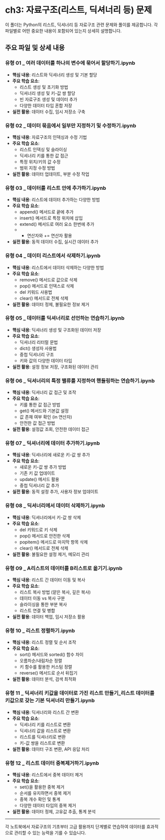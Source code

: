 # ch3: 자료구조(리스트, 딕셔너리 등) 문제

이 폴더는 Python의 리스트, 딕셔너리 등 자료구조 관련 문제와 풀이를 제공합니다. 각 파일별로 어떤 중요한 내용이 포함되어 있는지 상세히 설명합니다.

## 주요 파일 및 상세 내용

### **유형 01 _ 여러 데이터를 하나의 변수에 묶어서 할당하기.ipynb**
- **핵심 내용**: 리스트와 딕셔너리 생성 및 기본 할당
- **주요 학습 요소**:
  - 리스트 생성 및 초기화 방법
  - 딕셔너리 생성 및 키-값 쌍 할당
  - 빈 자료구조 생성 및 데이터 추가
  - 다양한 데이터 타입 혼합 저장
- **실전 활용**: 데이터 수집, 임시 저장소 구축

### **유형 02 _ 데이터 묶음에서 일부만 지정하기 및 수정하기.ipynb**
- **핵심 내용**: 자료구조의 인덱싱과 수정 기법
- **주요 학습 요소**:
  - 리스트 인덱싱 및 슬라이싱
  - 딕셔너리 키를 통한 값 접근
  - 특정 위치/키의 값 수정
  - 범위 지정 수정 방법
- **실전 활용**: 데이터 업데이트, 부분 수정 작업

### **유형 03 _ 데이터를 리스트 안에 추가하기.ipynb**
- **핵심 내용**: 리스트에 데이터 추가하는 다양한 방법
- **주요 학습 요소**:
  - append() 메서드로 끝에 추가
  - insert() 메서드로 특정 위치에 삽입
  - extend() 메서드로 여러 요소 한번에 추가
  - + 연산자와 += 연산자 활용
- **실전 활용**: 동적 데이터 수집, 실시간 데이터 추가

### **유형 04 _ 데이터 리스트에서 삭제하기.ipynb**
- **핵심 내용**: 리스트에서 데이터 삭제하는 다양한 방법
- **주요 학습 요소**:
  - remove() 메서드로 값으로 삭제
  - pop() 메서드로 인덱스로 삭제
  - del 키워드 사용법
  - clear() 메서드로 전체 삭제
- **실전 활용**: 데이터 정제, 불필요한 정보 제거

### **유형 05 _ 데이터를 딕셔너리로 선언하는 연습하기.ipynb**
- **핵심 내용**: 딕셔너리 생성 및 구조화된 데이터 저장
- **주요 학습 요소**:
  - 딕셔너리 리터럴 문법
  - dict() 생성자 사용법
  - 중첩 딕셔너리 구조
  - 키와 값의 다양한 데이터 타입
- **실전 활용**: 설정 정보 저장, 구조화된 데이터 관리

### **유형 06 _ 딕셔너리의 특정 밸류를 지정하여 핸들링하는 연습하기.ipynb**
- **핵심 내용**: 딕셔너리 값 접근 및 조작
- **주요 학습 요소**:
  - 키를 통한 값 접근 방법
  - get() 메서드와 기본값 설정
  - 값 존재 여부 확인 (in 연산자)
  - 안전한 값 접근 방법
- **실전 활용**: 설정값 조회, 안전한 데이터 접근

### **유형 07 _ 딕셔너리에 데이터 추가하기.ipynb**
- **핵심 내용**: 딕셔너리에 새로운 키-값 쌍 추가
- **주요 학습 요소**:
  - 새로운 키-값 쌍 추가 방법
  - 기존 키 값 업데이트
  - update() 메서드 활용
  - 중첩 딕셔너리 값 추가
- **실전 활용**: 동적 설정 추가, 사용자 정보 업데이트

### **유형 08 _ 딕셔너리에서 데이터 삭제하기.ipynb**
- **핵심 내용**: 딕셔너리에서 키-값 쌍 삭제
- **주요 학습 요소**:
  - del 키워드로 키 삭제
  - pop() 메서드로 안전한 삭제
  - popitem() 메서드로 마지막 항목 삭제
  - clear() 메서드로 전체 삭제
- **실전 활용**: 불필요한 설정 제거, 메모리 관리

### **유형 09 _ A리스트의 데이터를 B리스트로 옮기기.ipynb**
- **핵심 내용**: 리스트 간 데이터 이동 및 복사
- **주요 학습 요소**:
  - 리스트 복사 방법 (얕은 복사, 깊은 복사)
  - 데이터 이동 vs 복사 구분
  - 슬라이싱을 통한 부분 복사
  - 리스트 연결 및 병합
- **실전 활용**: 데이터 백업, 임시 저장소 활용

### **유형 10 _ 리스트 정렬하기.ipynb**
- **핵심 내용**: 리스트 정렬 및 순서 조작
- **주요 학습 요소**:
  - sort() 메서드와 sorted() 함수 차이
  - 오름차순/내림차순 정렬
  - 키 함수를 활용한 커스텀 정렬
  - reverse() 메서드로 순서 뒤집기
- **실전 활용**: 데이터 분석, 검색 최적화

### **유형 11 _ 딕셔너리 키값을 데이터로 가진 리스트 만들기_리스트 데이터를 키값으로 갖는 기본 딕셔너리 만들기.ipynb**
- **핵심 내용**: 딕셔너리와 리스트 간 변환
- **주요 학습 요소**:
  - 딕셔너리 키를 리스트로 변환
  - 딕셔너리 값을 리스트로 변환
  - 리스트를 딕셔너리로 변환
  - 키-값 쌍을 리스트로 변환
- **실전 활용**: 데이터 구조 변환, API 응답 처리

### **유형 12 _ 리스트 데이터 중복제거하기.ipynb**
- **핵심 내용**: 리스트에서 중복 데이터 제거
- **주요 학습 요소**:
  - set()을 활용한 중복 제거
  - 순서를 유지하면서 중복 제거
  - 중복 개수 확인 및 통계
  - 다양한 데이터 타입의 중복 제거
- **실전 활용**: 데이터 정제, 고유값 추출, 통계 분석

---
각 노트북에서 자료구조의 기초부터 고급 활용까지 단계별로 연습하여 데이터를 효과적으로 관리할 수 있는 능력을 기를 수 있습니다.
